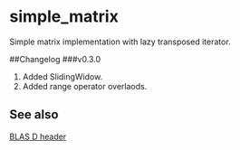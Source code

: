 simple_matrix
======

Simple matrix implementation with lazy transposed iterator.

##Changelog
###v0.3.0
1. Added SlidingWidow.
2. Added range operator overlaods.

## See also
[BLAS D header](http://github.com/9il/cblas)
